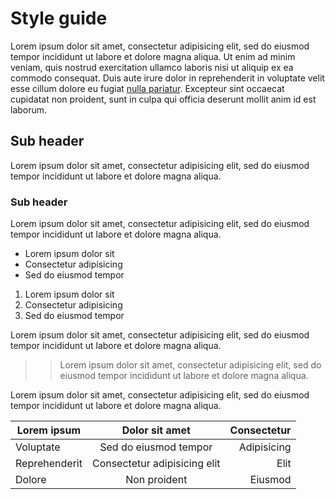 # Style guide

Lorem ipsum dolor sit amet, consectetur adipisicing elit, sed do eiusmod tempor incididunt ut labore et dolore magna aliqua. Ut enim ad minim veniam, quis nostrud exercitation ullamco laboris nisi ut aliquip ex ea commodo consequat. Duis aute irure dolor in reprehenderit in voluptate velit esse cillum dolore eu fugiat [nulla pariatur](https://example.com). Excepteur sint occaecat cupidatat non proident, sunt in culpa qui officia deserunt mollit anim id est laborum.

## Sub header

Lorem ipsum dolor sit amet, consectetur adipisicing elit, sed do eiusmod tempor incididunt ut labore et dolore magna aliqua.

### Sub header

Lorem ipsum dolor sit amet, consectetur adipisicing elit, sed do eiusmod tempor incididunt ut labore et dolore magna aliqua.

* Lorem ipsum dolor sit
* Consectetur adipisicing
* Sed do eiusmod tempor

1. Lorem ipsum dolor sit
2. Consectetur adipisicing
3. Sed do eiusmod tempor

Lorem ipsum dolor sit amet, consectetur adipisicing elit, sed do eiusmod tempor incididunt ut labore et dolore magna aliqua.

>> Lorem ipsum dolor sit amet, consectetur adipisicing elit, sed do eiusmod tempor incididunt ut labore et dolore magna aliqua.

Lorem ipsum dolor sit amet, consectetur adipisicing elit, sed do eiusmod tempor incididunt ut labore et dolore magna aliqua.

| Lorem ipsum   | Dolor sit amet               | Consectetur |
| ------------- |:----------------------------:| -----------:|
| Voluptate     | Sed do eiusmod tempor        | Adipisicing |
| Reprehenderit | Consectetur adipisicing elit | Elit        |
| Dolore        | Non proident                 | Eiusmod     |
